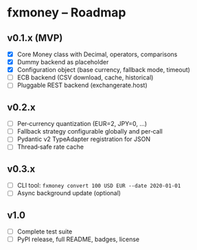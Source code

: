 # fxmoney – Roadmap

## v0.1.x (MVP)
- [x] Core Money class with Decimal, operators, comparisons
- [x] Dummy backend as placeholder
- [x] Configuration object (base currency, fallback mode, timeout)
- [ ] ECB backend (CSV download, cache, historical)
- [ ] Pluggable REST backend (exchangerate.host)

## v0.2.x
- [ ] Per‑currency quantization (EUR=2, JPY=0, …)
- [ ] Fallback strategy configurable globally and per‑call
- [ ] Pydantic v2 TypeAdapter registration for JSON
- [ ] Thread‑safe rate cache

## v0.3.x
- [ ] CLI tool: `fxmoney convert 100 USD EUR --date 2020-01-01`
- [ ] Async background update (optional)

## v1.0
- [ ] Complete test suite
- [ ] PyPI release, full README, badges, license

